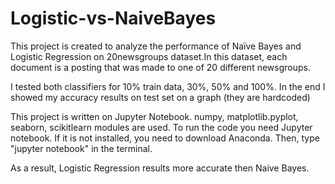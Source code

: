 # Logistic-vs-NaiveBayes

This project is created to analyze the performance of Naïve Bayes and Logistic Regression on 20newsgroups dataset.In this dataset, each document is a posting that was made to one of 20 different newsgroups.

I tested both classifiers for 10% train data, 30%, 50% and 100%. In the end I showed my accuracy results on test set on a graph (they are hardcoded)

This project is written on Jupyter Notebook. numpy, matplotlib.pyplot, seaborn, scikitlearn modules are used. To run the code you need Jupyter notebook. If it is not installed, you need to download Anaconda. Then, type "jupyter notebook" in the terminal. 

As a result, Logistic Regression results more accurate then Naive Bayes.
